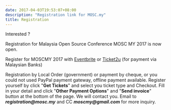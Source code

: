 ```yaml
---
date: 2017-04-03T19:53:07+08:00
description: "Registration link for MOSC.my"
title: Registration
---
```


Interested ?

Registration for Malaysia Open Source Conference MOSC MY 2017 is now open.

Register for MOSCMY 2017 with [Eventbrite](https://moscmy2017.eventbrite.com/) or [Ticket2u](https://www.ticket2u.com.my/event/9353/malaysia-open-source-conference-2017) (for payment via Malaysian Banks)

Registration by Local Order (government) or payment by cheque, or you could not used PayPal payment gateway, offline payment available. Register yourself by click "**Get Tickets**" and select you ticket type and Checkout. Fill in your detail and click "**Other Payment Options**" and "**Send invoice**" button at the bottom of the page. We will contact you. Email to **_registration@mosc.my_** and CC **_moscmy@gmail.com_** for more inquiry.
